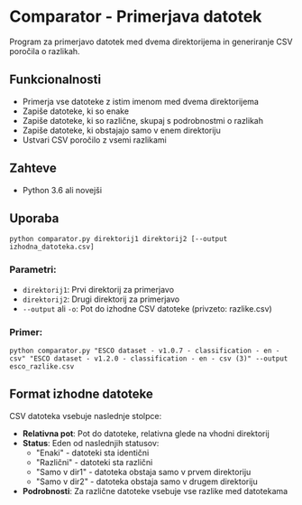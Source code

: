 # Comparator - Primerjava datotek

Program za primerjavo datotek med dvema direktorijema in generiranje CSV poročila o razlikah.

## Funkcionalnosti

- Primerja vse datoteke z istim imenom med dvema direktorijema
- Zapiše datoteke, ki so enake
- Zapiše datoteke, ki so različne, skupaj s podrobnostmi o razlikah
- Zapiše datoteke, ki obstajajo samo v enem direktoriju
- Ustvari CSV poročilo z vsemi razlikami

## Zahteve

- Python 3.6 ali novejši

## Uporaba

```
python comparator.py direktorij1 direktorij2 [--output izhodna_datoteka.csv]
```

### Parametri:

- `direktorij1`: Prvi direktorij za primerjavo
- `direktorij2`: Drugi direktorij za primerjavo
- `--output` ali `-o`: Pot do izhodne CSV datoteke (privzeto: razlike.csv)

### Primer:

```
python comparator.py "ESCO dataset - v1.0.7 - classification - en - csv" "ESCO dataset - v1.2.0 - classification - en - csv (3)" --output esco_razlike.csv
```

## Format izhodne datoteke

CSV datoteka vsebuje naslednje stolpce:
- **Relativna pot**: Pot do datoteke, relativna glede na vhodni direktorij
- **Status**: Eden od naslednjih statusov:
  - "Enaki" - datoteki sta identični
  - "Različni" - datoteki sta različni
  - "Samo v dir1" - datoteka obstaja samo v prvem direktoriju
  - "Samo v dir2" - datoteka obstaja samo v drugem direktoriju
- **Podrobnosti**: Za različne datoteke vsebuje vse razlike med datotekama